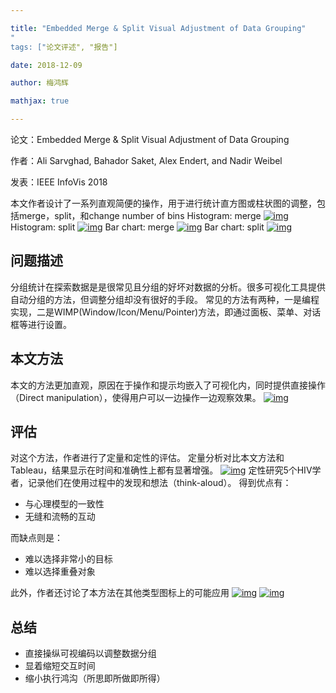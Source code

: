 ```yaml
---

title: "Embedded Merge & Split Visual Adjustment of Data Grouping"
"
tags: ["论文评述", "报告"]

date: 2018-12-09

author: 梅鸿辉

mathjax: true

---
```



论文：Embedded Merge & Split Visual Adjustment of Data Grouping

作者：Ali Sarvghad, Bahador Saket, Alex Endert, and Nadir Weibel

发表：IEEE InfoVis 2018



本文作者设计了一系列直观简便的操作，用于进行统计直方图或柱状图的调整，包括merge，split，和change number of bins
Histogram: merge
[![img](http://www.cad.zju.edu.cn/home/vagblog/wp-content/uploads/2018/11/%E5%9B%BE%E7%89%8711.png)](http://www.cad.zju.edu.cn/home/vagblog/wp-content/uploads/2018/11/图片11.png)
Histogram: split
[![img](http://www.cad.zju.edu.cn/home/vagblog/wp-content/uploads/2018/11/%E5%9B%BE%E7%89%8721.png)](http://www.cad.zju.edu.cn/home/vagblog/wp-content/uploads/2018/11/图片21.png)
Bar chart: merge
[![img](http://www.cad.zju.edu.cn/home/vagblog/wp-content/uploads/2018/11/%E5%9B%BE%E7%89%8731.png)](http://www.cad.zju.edu.cn/home/vagblog/wp-content/uploads/2018/11/图片31.png)
Bar chart: split
[![img](http://www.cad.zju.edu.cn/home/vagblog/wp-content/uploads/2018/11/%E5%9B%BE%E7%89%8741.png)](http://www.cad.zju.edu.cn/home/vagblog/wp-content/uploads/2018/11/图片41.png)

## 问题描述

分组统计在探索数据是是很常见且分组的好坏对数据的分析。很多可视化工具提供自动分组的方法，但调整分组却没有很好的手段。
常见的方法有两种，一是编程实现，二是WIMP(Window/Icon/Menu/Pointer)方法，即通过面板、菜单、对话框等进行设置。

## 本文方法

本文的方法更加直观，原因在于操作和提示均嵌入了可视化内，同时提供直接操作（Direct manipulation），使得用户可以一边操作一边观察效果。
[![img](http://www.cad.zju.edu.cn/home/vagblog/wp-content/uploads/2018/11/%E5%9B%BE%E7%89%878.png)](http://www.cad.zju.edu.cn/home/vagblog/wp-content/uploads/2018/11/图片8.png)

## 评估

对这个方法，作者进行了定量和定性的评估。
定量分析对比本文方法和Tableau，结果显示在时间和准确性上都有显著增强。
[![img](http://www.cad.zju.edu.cn/home/vagblog/wp-content/uploads/2018/11/%E5%9B%BE%E7%89%875.png)](http://www.cad.zju.edu.cn/home/vagblog/wp-content/uploads/2018/11/图片5.png)
定性研究5个HIV学者，记录他们在使用过程中的发现和想法（think-aloud）。
得到优点有：

- 与心理模型的一致性
- 无缝和流畅的互动

而缺点则是：

- 难以选择非常小的目标
- 难以选择重叠对象

此外，作者还讨论了本方法在其他类型图标上的可能应用
[![img](http://www.cad.zju.edu.cn/home/vagblog/wp-content/uploads/2018/11/%E5%9B%BE%E7%89%876.png)](http://www.cad.zju.edu.cn/home/vagblog/wp-content/uploads/2018/11/图片6.png)
[![img](http://www.cad.zju.edu.cn/home/vagblog/wp-content/uploads/2018/11/%E5%9B%BE%E7%89%877.png)](http://www.cad.zju.edu.cn/home/vagblog/wp-content/uploads/2018/11/图片7.png)

## 总结

- 直接操纵可视编码以调整数据分组
- 显着缩短交互时间
- 缩小执行鸿沟（所思即所做即所得）

